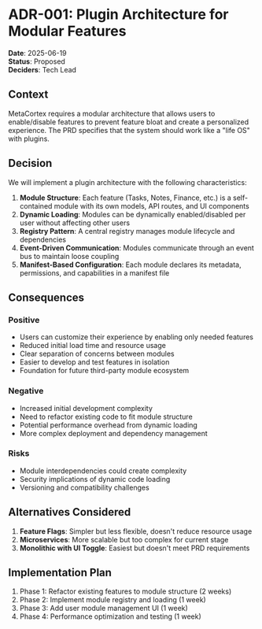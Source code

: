 # ADR-001: Plugin Architecture for Modular Features

**Date**: 2025-06-19  
**Status**: Proposed  
**Deciders**: Tech Lead  

## Context

MetaCortex requires a modular architecture that allows users to enable/disable features to prevent feature bloat and create a personalized experience. The PRD specifies that the system should work like a "life OS" with plugins.

## Decision

We will implement a plugin architecture with the following characteristics:

1. **Module Structure**: Each feature (Tasks, Notes, Finance, etc.) is a self-contained module with its own models, API routes, and UI components
2. **Dynamic Loading**: Modules can be dynamically enabled/disabled per user without affecting other users
3. **Registry Pattern**: A central registry manages module lifecycle and dependencies
4. **Event-Driven Communication**: Modules communicate through an event bus to maintain loose coupling
5. **Manifest-Based Configuration**: Each module declares its metadata, permissions, and capabilities in a manifest file

## Consequences

### Positive
- Users can customize their experience by enabling only needed features
- Reduced initial load time and resource usage
- Clear separation of concerns between modules
- Easier to develop and test features in isolation
- Foundation for future third-party module ecosystem

### Negative
- Increased initial development complexity
- Need to refactor existing code to fit module structure
- Potential performance overhead from dynamic loading
- More complex deployment and dependency management

### Risks
- Module interdependencies could create complexity
- Security implications of dynamic code loading
- Versioning and compatibility challenges

## Alternatives Considered

1. **Feature Flags**: Simpler but less flexible, doesn't reduce resource usage
2. **Microservices**: More scalable but too complex for current stage
3. **Monolithic with UI Toggle**: Easiest but doesn't meet PRD requirements

## Implementation Plan

1. Phase 1: Refactor existing features to module structure (2 weeks)
2. Phase 2: Implement module registry and loading (1 week)
3. Phase 3: Add user module management UI (1 week)
4. Phase 4: Performance optimization and testing (1 week)